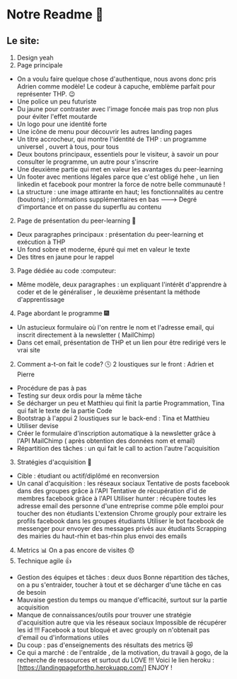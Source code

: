 
# Notre Readme :purple_heart:
## Le site:
1. Design yeah
  1. Page principale 
  * On a voulu faire quelque chose d'authentique, nous avons donc pris Adrien comme modèle! Le codeur à capuche, emblème parfait pour représenter THP. :wink:
  * Une police un peu futuriste
  * Du jaune pour contraster avec l'image foncée mais pas trop non plus pour éviter l'effet moutarde
  * Un logo pour une identité forte
  * Une icône de menu pour découvrir les autres landing pages
  * Un titre accrocheur, qui montre l'identité de THP : un programme universel , ouvert à tous, pour tous 
  * Deux boutons principaux, essentiels pour le visiteur, à savoir un pour consulter le programme, un autre pour s'inscrire
  * Une deuxième partie qui met en valeur les avantages du peer-learning
  * Un footer avec mentions légales parce que c'est obligé hehe , un lien linkedin et facebook pour montrer la force de notre belle communauté !
  * La structure : une image attirante en haut; les fonctionnalités au centre (boutons) ; informations supplémentaires en bas
---> Degré d'importance et on passe du superflu au contenu
 2. Page de présentation du peer-learning :two_women_holding_hands:
  * Deux paragraphes principaux : présentation du peer-learning et exécution à THP
 * Un fond sobre et moderne, épuré qui met en valeur le texte
 * Des titres en jaune pour le rappel
 3. Page dédiée au code :computeur:
  * Même modèle, deux paragraphes : un expliquant l'intérêt d'apprendre à coder et de le généraliser , le deuxième présentant     la méthode d'apprentissage
  4. Page abordant le programme :fireworks:
  * Un astucieux formulaire où l'on rentre le nom et l'adresse email, qui inscrit directement à la newsletter ( MailChimp)
 * Dans cet email, présentation de THP et un lien pour être redirigé vers le vrai site
2. Comment a-t-on fait le code? :clock4:
 2 loustiques sur le front : Adrien et Pierre
 * Procédure de pas à pas
 * Testing sur deux ordis pour la même tâche
 * Se décharger un peu et Matthieu qui finit la partie Programmation, Tina qui fait le texte de la partie Code
 * Bootstrap à l'appui
 2 loustiques sur le back-end : Tina et Matthieu
 * Utiliser devise
 * Créer le formulaire d'inscription automatique à la newsletter grâce à l'API MailChimp ( après obtention des données nom et email)
 * Répartition des tâches : un qui fait le call to action l'autre l'acquisition
3. Stratégies d'acquisition :muscle:
 * Cible : étudiant ou actif/diplômé en reconversion
 * Un canal d'acquisition : les réseaux sociaux
Tentative de posts facebook dans des groupes grâce à l'API
Tentative de récupération d'id de membres facebook grâce à l'API
Utiliser hunter : récupère toutes les adresse email des personne d'une entreprise comme pôle emploi pour toucher des non étudiants
L'extension Chrome grouply pour extraire les profils facebook dans les groupes étudiants
Utiliser le bot facebook de messenger pour envoyer des messages privés aux étudiants
Scrapping des mairies du haut-rhin et bas-rhin plus envoi des emails
4. Metrics :bar_chart:
 On a pas encore de visites :disappointed:
5. Technique agile :thumbsup:
 * Gestion des équipes et tâches : deux duos
Bonne répartition des tâches, on a pu s'entraider, toucher à tout et se décharger d'une tâche en cas de besoin
 * Mauvaise gestion du temps ou manque d'efficacité, surtout sur la partie acquisition
 * Manque de connaissances/outils pour trouver une stratégie d'acquisition autre que via les réseaux sociaux
Impossible de récupérer les id !!! Facebook a tout bloqué et avec grouply on n'obtenait pas d'email ou d'informations utiles
 * Du coup : pas d'enseignements des résultats des metrics :crying_cat_face:
 * Ce qui a marché : de l'entraîde , de la motivation, du travail à gogo, de la recherche de ressources et surtout du LOVE !!!
Voici le lien heroku : [https://landingpageforthp.herokuapp.com/]
ENJOY !
